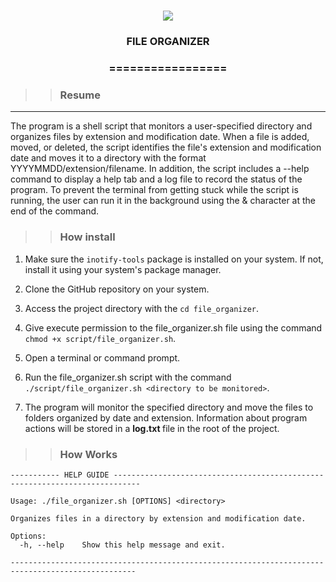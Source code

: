 
<h1 align="center">

<img src="https://img.shields.io/static/v1?label=ORGANIZER%20POR&message=Bates&color=7159c1&style=flat-square&logo=ghost"/>

<h3> <p align="center">FILE ORGANIZER</p> </h3>

<h3> <p align="center"> ================= </p> </h3>

>> <h3> Resume </h3>
-----
<p> The program is a shell script that monitors a user-specified directory and organizes files by extension and modification date. When a file is added, moved, or deleted, the script identifies the file's extension and modification date and moves it to a directory with the format YYYYMMDD/extension/filename. In addition, the script includes a --help command to display a help tab and a log file to record the status of the program. To prevent the terminal from getting stuck while the script is running, the user can run it in the background using the & character at the end of the command. 
</p>

>> <h3> How install </h3>

1. Make sure the ```inotify-tools``` package is installed on your system. If not, install it using your system's package manager.

2. Clone the GitHub repository on your system.

3. Access the project directory with the ```cd file_organizer```.

4. Give execute permission to the file_organizer.sh file using the command ```chmod +x script/file_organizer.sh```.

5. Open a terminal or command prompt.

6. Run the file_organizer.sh script with the command ```./script/file_organizer.sh <directory to be monitored>```.

7. The program will monitor the specified directory and move the files to folders organized by date and extension. Information about program actions will be stored in a <b> log.txt </b> file in the root of the project.


>> <h3> How Works </h3>

```
----------- HELP GUIDE ----------------------------------------------------------------------------

Usage: ./file_organizer.sh [OPTIONS] <directory>

Organizes files in a directory by extension and modification date.

Options:
  -h, --help    Show this help message and exit.

--------------------------------------------------------------------------------------------------
```
    